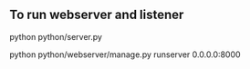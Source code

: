 ## To run webserver and listener

python python/server.py

python python/webserver/manage.py runserver 0.0.0.0:8000
